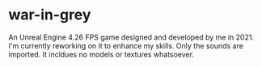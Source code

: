 # war-in-grey
An Unreal Engine 4.26 FPS game designed and developed by me in 2021. 
I'm currently reworking on it to enhance my skills. 
Only the sounds are imported. 
It incldues no models or textures whatsoever.
